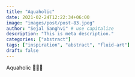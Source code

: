 ```yaml
---
title: "Aquaholic"
date: 2021-02-24T12:22:34+06:00
image: "images/post/post-83.jpeg"
author: "Sejal Sanghvi" # use capitalize
description: "This is meta description."
categories: ["abstract"]
tags: ["inspiration", "abstract", "fluid-art"]
draft: false
---
```

Aquaholic 🧜🏻‍♀️
